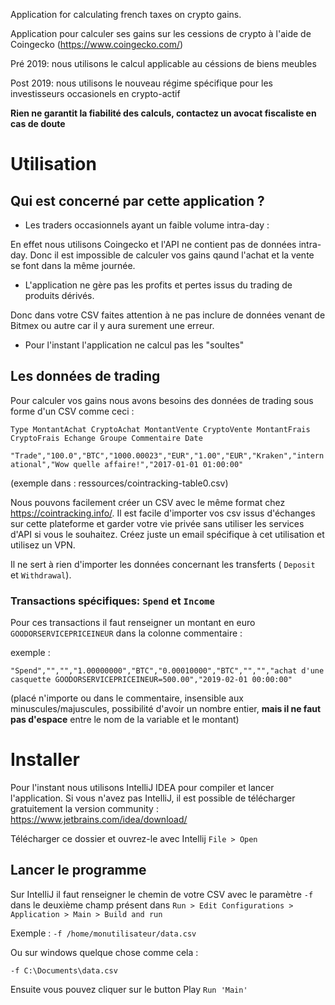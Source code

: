 Application for calculating french taxes on crypto gains.

Application pour calculer ses gains sur les cessions de crypto à l'aide de Coingecko (https://www.coingecko.com/)

Pré 2019: nous utilisons le calcul applicable au céssions de biens meubles

Post 2019: nous utilisons le nouveau régime spécifique pour les investisseurs occasionels en crypto-actif

**Rien ne garantit la fiabilité des calculs, contactez un avocat fiscaliste en cas de doute**

# Utilisation

## Qui est concerné par cette application ?

- Les traders occasionnels ayant un faible volume intra-day :

En effet nous utilisons Coingecko et l'API ne contient pas de données intra-day. Donc il est impossible de calculer vos gains qaund l'achat et la vente se font dans la même journée.

- L'application ne gère pas les profits et pertes issus du trading de produits dérivés.

Donc dans votre CSV faites attention à ne pas inclure de données venant de Bitmex ou autre car il y aura surement une erreur.

- Pour l'instant l'application ne calcul pas les "soultes"

## Les données de trading

Pour calculer vos gains nous avons besoins des données de trading sous forme d'un CSV comme ceci :

`Type MontantAchat CryptoAchat MontantVente CryptoVente MontantFrais CryptoFrais Echange Groupe Commentaire Date`

`"Trade","100.0","BTC","1000.00023","EUR","1.00","EUR","Kraken","international","Wow quelle affaire!","2017-01-01 01:00:00"`

(exemple dans : ressources/cointracking-table0.csv)

Nous pouvons facilement créer un CSV avec le même format chez https://cointracking.info/.
Il est facile d'importer vos csv issus d'échanges sur cette plateforme et garder votre vie privée sans utiliser les services d'API si vous le souhaitez.
Créez juste un email spécifique à cet utilisation et utilisez un VPN.


Il ne sert à rien d'importer les données concernant les transferts ( `Deposit` et `Withdrawal`).

### Transactions spécifiques: `Spend` et `Income`

Pour ces transactions il faut renseigner un montant en euro `GOODORSERVICEPRICEINEUR` dans la colonne commentaire :

exemple :
```
"Spend","","","1.00000000","BTC","0.00010000","BTC","","","achat d'une casquette GOODORSERVICEPRICEINEUR=500.00","2019-02-01 00:00:00"
```
(placé n'importe ou dans le commentaire, insensible aux minuscules/majuscules, possibilité d'avoir un nombre entier, **mais il ne faut pas d'espace** entre le nom de la variable et le montant)


# Installer

Pour l'instant nous utilisons IntelliJ IDEA pour compiler et lancer l'application.
Si vous n'avez pas IntelliJ, il est possible de télécharger gratuitement la version community : https://www.jetbrains.com/idea/download/

Télécharger ce dossier et ouvrez-le avec Intellij `File > Open`


## Lancer le programme

Sur IntelliJ il faut renseigner le chemin de votre CSV avec le paramètre `-f` dans le deuxième champ présent dans `Run > Edit Configurations > Application > Main > Build and run`

Exemple : `-f /home/monutilisateur/data.csv`

Ou sur windows quelque chose comme cela : 

`-f C:\Documents\data.csv`

Ensuite vous pouvez cliquer sur le button Play `Run 'Main'`
